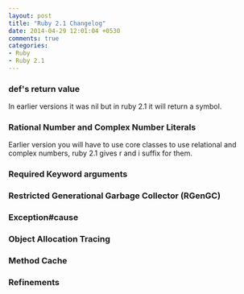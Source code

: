 ```yaml
---
layout: post
title: "Ruby 2.1 Changelog"
date: 2014-04-29 12:01:04 +0530
comments: true
categories: 
- Ruby
- Ruby 2.1
---
```


### def's return value
In earlier versions it was nil but in ruby 2.1 it will return a symbol.
### Rational Number and Complex Number Literals
Earlier version you will have to use core classes to use relational and complex numbers, 
ruby 2.1 gives r and i suffix for them.
### Required Keyword arguments
### Restricted Generational Garbage Collector (RGenGC)
### Exception#cause
### Object Allocation Tracing
### Method Cache
### Refinements
   

    
